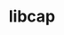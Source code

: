 ---
title: "libcap"
layout: cache
categories: [package, develop]
meta: {"compilers": ["cce@=18.0.0", "gcc@=10.3.0", "gcc@=11.4.0", "gcc@=7.5.0", "gcc@=9.4.0", "oneapi@=2024.2.1"], "num_specs": 17, "num_specs_by_stack": {"developer-tools": 1, "e4s": 3, "e4s-cray-rhel": 3, "e4s-cray-sles": 1, "e4s-neoverse-v2": 4, "e4s-neoverse_v1": 1, "e4s-oneapi": 3, "e4s-power": 1, "root": 17}, "oss": ["rhel8", "sle_hpc15", "ubuntu18.04", "ubuntu20.04", "ubuntu22.04"], "platforms": ["linux"], "stacks": ["developer-tools", "e4s", "e4s-cray-rhel", "e4s-cray-sles", "e4s-neoverse-v2", "e4s-neoverse_v1", "e4s-oneapi", "e4s-power", "root"], "targets": ["neoverse_v1", "neoverse_v2", "ppc64le", "x86_64_v3", "x86_64_v4"], "versions": ["2.69"]}
spec_details: [{"compiler": "cce@=18.0.0", "hash": "3nka2czzzlsakrvjdnivixlzju5u6r2x", "os": "rhel8", "platform": "linux", "size": "-", "stacks": ["e4s-cray-rhel", "root"], "tarball": "https://binaries.spack.io/develop/build_cache/linux-rhel8-x86_64_v3/cce-18.0.0/libcap-2.69/linux-rhel8-x86_64_v3-cce-18.0.0-libcap-2.69-3nka2czzzlsakrvjdnivixlzju5u6r2x.spack", "target": "x86_64_v3", "variants": ["build_system=makefile"], "versions": ["2.69"]}, {"compiler": "cce@=18.0.0", "hash": "65tcmq7cb653wuwfdxfxch5kvoxtzdtd", "os": "rhel8", "platform": "linux", "size": "-", "stacks": ["e4s-cray-rhel", "root"], "tarball": "https://binaries.spack.io/develop/build_cache/linux-rhel8-x86_64_v3/cce-18.0.0/libcap-2.69/linux-rhel8-x86_64_v3-cce-18.0.0-libcap-2.69-65tcmq7cb653wuwfdxfxch5kvoxtzdtd.spack", "target": "x86_64_v3", "variants": ["build_system=makefile"], "versions": ["2.69"]}, {"compiler": "cce@=18.0.0", "hash": "vvt7b6u4avtnu6z6pr3ximyu5dkheyfs", "os": "rhel8", "platform": "linux", "size": "-", "stacks": ["e4s-cray-rhel", "root"], "tarball": "https://binaries.spack.io/develop/build_cache/linux-rhel8-x86_64_v3/cce-18.0.0/libcap-2.69/linux-rhel8-x86_64_v3-cce-18.0.0-libcap-2.69-vvt7b6u4avtnu6z6pr3ximyu5dkheyfs.spack", "target": "x86_64_v3", "variants": ["build_system=makefile"], "versions": ["2.69"]}, {"compiler": "gcc@=10.3.0", "hash": "qfn34yrzrcjs645dpuo6bx3phsos5eaz", "os": "sle_hpc15", "platform": "linux", "size": "-", "stacks": ["e4s-cray-sles", "root"], "tarball": "https://binaries.spack.io/develop/build_cache/linux-sle_hpc15-x86_64_v4/gcc-10.3.0/libcap-2.69/linux-sle_hpc15-x86_64_v4-gcc-10.3.0-libcap-2.69-qfn34yrzrcjs645dpuo6bx3phsos5eaz.spack", "target": "x86_64_v4", "variants": ["build_system=makefile"], "versions": ["2.69"]}, {"compiler": "gcc@=7.5.0", "hash": "g7lstry5aymfxczzv2x3yziw7nwozs7w", "os": "ubuntu18.04", "platform": "linux", "size": "-", "stacks": ["developer-tools", "root"], "tarball": "https://binaries.spack.io/develop/build_cache/linux-ubuntu18.04-x86_64_v3/gcc-7.5.0/libcap-2.69/linux-ubuntu18.04-x86_64_v3-gcc-7.5.0-libcap-2.69-g7lstry5aymfxczzv2x3yziw7nwozs7w.spack", "target": "x86_64_v3", "variants": ["build_system=makefile"], "versions": ["2.69"]}, {"compiler": "gcc@=9.4.0", "hash": "rczdg6ebvvqnhx7ufj4accgu3f6wcnzu", "os": "ubuntu20.04", "platform": "linux", "size": "-", "stacks": ["e4s-power", "root"], "tarball": "https://binaries.spack.io/develop/build_cache/linux-ubuntu20.04-ppc64le/gcc-9.4.0/libcap-2.69/linux-ubuntu20.04-ppc64le-gcc-9.4.0-libcap-2.69-rczdg6ebvvqnhx7ufj4accgu3f6wcnzu.spack", "target": "ppc64le", "variants": ["build_system=makefile"], "versions": ["2.69"]}, {"compiler": "gcc@=11.4.0", "hash": "h3zsiuroe72awiytzalj25g5ojalr5bh", "os": "ubuntu22.04", "platform": "linux", "size": "-", "stacks": ["e4s-neoverse_v1", "root"], "tarball": "https://binaries.spack.io/develop/build_cache/linux-ubuntu22.04-neoverse_v1/gcc-11.4.0/libcap-2.69/linux-ubuntu22.04-neoverse_v1-gcc-11.4.0-libcap-2.69-h3zsiuroe72awiytzalj25g5ojalr5bh.spack", "target": "neoverse_v1", "variants": ["build_system=makefile"], "versions": ["2.69"]}, {"compiler": "gcc@=11.4.0", "hash": "6kqjf4tnz6sb2li6ughjhpbgxavbmpre", "os": "ubuntu22.04", "platform": "linux", "size": "-", "stacks": ["e4s-neoverse-v2", "root"], "tarball": "https://binaries.spack.io/develop/build_cache/linux-ubuntu22.04-neoverse_v2/gcc-11.4.0/libcap-2.69/linux-ubuntu22.04-neoverse_v2-gcc-11.4.0-libcap-2.69-6kqjf4tnz6sb2li6ughjhpbgxavbmpre.spack", "target": "neoverse_v2", "variants": ["build_system=makefile"], "versions": ["2.69"]}, {"compiler": "gcc@=11.4.0", "hash": "eldykjgqookold5gbrp33dck5uvw42yo", "os": "ubuntu22.04", "platform": "linux", "size": "-", "stacks": ["e4s-neoverse-v2", "root"], "tarball": "https://binaries.spack.io/develop/build_cache/linux-ubuntu22.04-neoverse_v2/gcc-11.4.0/libcap-2.69/linux-ubuntu22.04-neoverse_v2-gcc-11.4.0-libcap-2.69-eldykjgqookold5gbrp33dck5uvw42yo.spack", "target": "neoverse_v2", "variants": ["build_system=makefile"], "versions": ["2.69"]}, {"compiler": "gcc@=11.4.0", "hash": "gbxb223nkeapbllo3zbjhwqufpbdcflp", "os": "ubuntu22.04", "platform": "linux", "size": "-", "stacks": ["e4s-neoverse-v2", "root"], "tarball": "https://binaries.spack.io/develop/build_cache/linux-ubuntu22.04-neoverse_v2/gcc-11.4.0/libcap-2.69/linux-ubuntu22.04-neoverse_v2-gcc-11.4.0-libcap-2.69-gbxb223nkeapbllo3zbjhwqufpbdcflp.spack", "target": "neoverse_v2", "variants": ["build_system=makefile"], "versions": ["2.69"]}, {"compiler": "gcc@=11.4.0", "hash": "mwu3ou4wvxak4bns6253rd7w6erve4xr", "os": "ubuntu22.04", "platform": "linux", "size": "-", "stacks": ["e4s-neoverse-v2", "root"], "tarball": "https://binaries.spack.io/develop/build_cache/linux-ubuntu22.04-neoverse_v2/gcc-11.4.0/libcap-2.69/linux-ubuntu22.04-neoverse_v2-gcc-11.4.0-libcap-2.69-mwu3ou4wvxak4bns6253rd7w6erve4xr.spack", "target": "neoverse_v2", "variants": ["build_system=makefile"], "versions": ["2.69"]}, {"compiler": "gcc@=11.4.0", "hash": "f7y3xowki4ichmbtstqho774up3rtmgm", "os": "ubuntu22.04", "platform": "linux", "size": "-", "stacks": ["e4s", "root"], "tarball": "https://binaries.spack.io/develop/build_cache/linux-ubuntu22.04-x86_64_v3/gcc-11.4.0/libcap-2.69/linux-ubuntu22.04-x86_64_v3-gcc-11.4.0-libcap-2.69-f7y3xowki4ichmbtstqho774up3rtmgm.spack", "target": "x86_64_v3", "variants": ["build_system=makefile"], "versions": ["2.69"]}, {"compiler": "gcc@=11.4.0", "hash": "uect7f7faxvtw4thhhy32oehvvcfwuze", "os": "ubuntu22.04", "platform": "linux", "size": "-", "stacks": ["e4s", "root"], "tarball": "https://binaries.spack.io/develop/build_cache/linux-ubuntu22.04-x86_64_v3/gcc-11.4.0/libcap-2.69/linux-ubuntu22.04-x86_64_v3-gcc-11.4.0-libcap-2.69-uect7f7faxvtw4thhhy32oehvvcfwuze.spack", "target": "x86_64_v3", "variants": ["build_system=makefile"], "versions": ["2.69"]}, {"compiler": "gcc@=11.4.0", "hash": "cqphrrbkvtxeq5db3a4crokafpibqx5a", "os": "ubuntu22.04", "platform": "linux", "size": "-", "stacks": ["e4s", "root"], "tarball": "https://binaries.spack.io/develop/build_cache/linux-ubuntu22.04-x86_64_v3/gcc-11.4.0/libcap-2.69/linux-ubuntu22.04-x86_64_v3-gcc-11.4.0-libcap-2.69-cqphrrbkvtxeq5db3a4crokafpibqx5a.spack", "target": "x86_64_v3", "variants": ["build_system=makefile"], "versions": ["2.69"]}, {"compiler": "oneapi@=2024.2.1", "hash": "3zuqzecd3fgexlbyg7277mcxhhlnqrlv", "os": "ubuntu22.04", "platform": "linux", "size": "-", "stacks": ["e4s-oneapi", "root"], "tarball": "https://binaries.spack.io/develop/build_cache/linux-ubuntu22.04-x86_64_v3/oneapi-2024.2.1/libcap-2.69/linux-ubuntu22.04-x86_64_v3-oneapi-2024.2.1-libcap-2.69-3zuqzecd3fgexlbyg7277mcxhhlnqrlv.spack", "target": "x86_64_v3", "variants": ["build_system=makefile"], "versions": ["2.69"]}, {"compiler": "oneapi@=2024.2.1", "hash": "lssvp3q2xqkgjhbdmi6cwkls2s5odspi", "os": "ubuntu22.04", "platform": "linux", "size": "-", "stacks": ["e4s-oneapi", "root"], "tarball": "https://binaries.spack.io/develop/build_cache/linux-ubuntu22.04-x86_64_v3/oneapi-2024.2.1/libcap-2.69/linux-ubuntu22.04-x86_64_v3-oneapi-2024.2.1-libcap-2.69-lssvp3q2xqkgjhbdmi6cwkls2s5odspi.spack", "target": "x86_64_v3", "variants": ["build_system=makefile"], "versions": ["2.69"]}, {"compiler": "oneapi@=2024.2.1", "hash": "mjghf4aztt4y4vh66wdburs72g2q5lmz", "os": "ubuntu22.04", "platform": "linux", "size": "-", "stacks": ["e4s-oneapi", "root"], "tarball": "https://binaries.spack.io/develop/build_cache/linux-ubuntu22.04-x86_64_v3/oneapi-2024.2.1/libcap-2.69/linux-ubuntu22.04-x86_64_v3-oneapi-2024.2.1-libcap-2.69-mjghf4aztt4y4vh66wdburs72g2q5lmz.spack", "target": "x86_64_v3", "variants": ["build_system=makefile"], "versions": ["2.69"]}]
---